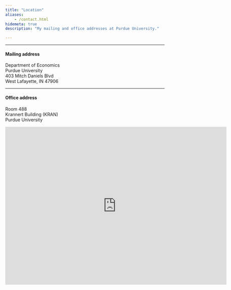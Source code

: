 ```yaml
---
title: "Location"
aliases:
    - /contact.html
hidemeta: true
description: "My mailing and office addresses at Purdue University."

---
```


---

#### Mailing address

Department of Economics  <br>
Purdue University <br>
403 Mitch Daniels Blvd<br>
West Lafayette, IN 47906

---

#### Office address

Room 488  <br>
Krannert Building (KRAN) <br>
Purdue University

<iframe src="https://www.google.com/maps/place/Mitchell+E.+Daniels,+Jr.+School+of+Business/@40.4237417,-86.9134922,17z/data=!3m2!4b1!5s0x8812e2afb37624fb:0x6fa59bf6bd799911!4m6!3m5!1s0x8812e2ae4a0041ff:0x8ceff64db547f045!8m2!3d40.4237376!4d-86.9109173!16zL20vMDRwNWxy?entry=ttu&g_ep=EgoyMDI0MTAwNS4yIKXMDSoASAFQAw%3D%3D" width="700" height="500" style="border:0;" allowfullscreen="" loading="lazy"></iframe>


